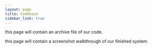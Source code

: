 ```yaml
---
layout: page
title: Codebase
sidebar_link: true
---
```


this page will contain an archive file of our code.

this page will contain a screenshot walkthrough of our finished system.
